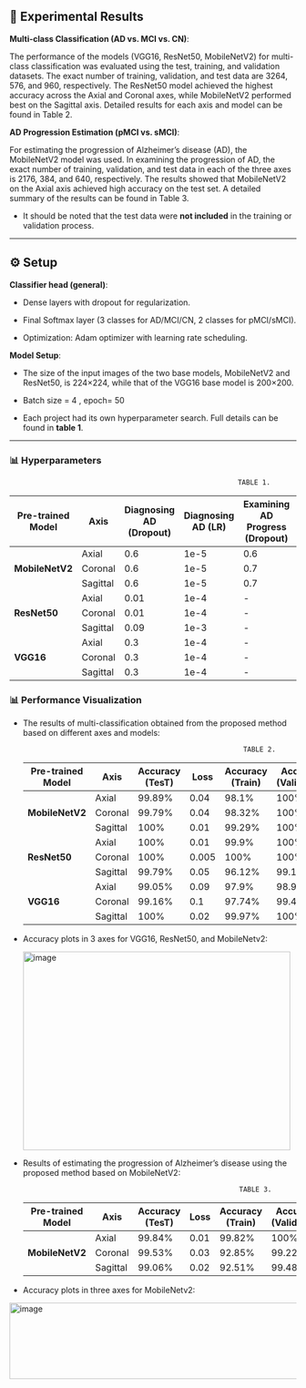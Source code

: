 ## 🧠 Experimental Results 

**Multi-class Classification (AD vs. MCI vs. CN)**:

The performance of the models (VGG16, ResNet50, MobileNetV2) for multi-class classification was evaluated using the test, training, and validation datasets. The exact number of training, validation, and test data are 3264, 576, and 960, respectively. The ResNet50 model achieved the highest accuracy across the Axial and Coronal axes, while MobileNetV2 performed best on the Sagittal axis. Detailed results for each axis and model can be found in Table 2.

**AD Progression Estimation (pMCI vs. sMCI)**:

For estimating the progression of Alzheimer’s disease (AD), the MobileNetV2 model was used. In examining the progression of AD, the exact number of training, validation, and test data in each of the three axes is 2176, 384, and 640, respectively. The results showed that MobileNetV2 on the Axial axis achieved high accuracy on the test set. A detailed summary of the results can be found in Table 3.

- It should be noted that the test data were **not included** in the training or validation process.

--------

## ⚙️ Setup

**Classifier head (general)**:

- Dense layers with dropout for regularization.

- Final Softmax layer (3 classes for AD/MCI/CN, 2 classes for pMCI/sMCI).

- Optimization: Adam optimizer with learning rate scheduling.

**Model Setup**:

- The size of the input images of the two base models, MobileNetV2 and ResNet50, is 224×224, while that of the VGG16 base model is 200×200.

- Batch size = 4 , epoch= 50

- Each project had its own hyperparameter search. Full details can be found in **table 1**.

----------------

### 📊 Hyperparameters

                                                            TABLE 1.
| Pre-trained Model |   Axis   | Diagnosing AD (Dropout) | Diagnosing AD (LR) | Examining AD Progress (Dropout) | Examining AD Progress (LR) |
|-------------------|----------|-------------------------|--------------------|---------------------------------|----------------------------|
|                   |  Axial   |         0.6             |       1e-5         |              0.6                |          1e-5              |
|  **MobileNetV2**  | Coronal  |         0.6             |       1e-5         |              0.7                |          1e-4              |
|                   | Sagittal |         0.6             |       1e-5         |              0.7                |          1e-4              |
|                   |  Axial   |         0.01            |       1e-4         |               -                 |           -                |
|   **ResNet50**    | Coronal  |         0.01            |       1e-4         |               -                 |           -                |
|                   | Sagittal |         0.09            |       1e-3         |               -                 |           -                | 
|                   |  Axial   |         0.3             |       1e-4         |               -                 |           -                |
|     **VGG16**     | Coronal  |         0.3             |       1e-4         |               -                 |           -                |
|                   | Sagittal |         0.3             |       1e-4         |               -                 |           -                |


### 📊 Performance Visualization

- The results of multi-classification obtained from the proposed method based on different axes and models:

                                                            TABLE 2.
    | Pre-trained Model |   Axis   |     Accuracy (TesT)     |     Loss     |    Accuracy (Train)     |  Accuracy (Validation)  |
    |-------------------|----------|-------------------------|--------------|-------------------------|-------------------------|
    |                   |  Axial   |         99.89%          |     0.04     |          98.1%          |          100%           |
    |  **MobileNetV2**  | Coronal  |         99.79%          |     0.04     |          98.32%         |          100%           |
    |                   | Sagittal |         100%            |     0.01     |          99.29%         |          100%           |
    |                   |  Axial   |         100%            |     0.01     |          99.9%          |          100%           |
    |   **ResNet50**    | Coronal  |         100%            |     0.005    |          100%           |          100%           |
    |                   | Sagittal |         99.79%          |     0.05     |          96.12%         |          99.12%         |
    |                   |  Axial   |         99.05%          |     0.09     |          97.9%          |          98.9%          |
    |     **VGG16**     | Coronal  |         99.16%          |     0.1      |          97.74%         |          99.47%         |
    |                   | Sagittal |         100%            |     0.02     |          99.97%         |          100%           |


- Accuracy plots in 3 axes for VGG16, ResNet50, and MobileNetv2:
  
  <img width="469" height="349" alt="image" src="https://github.com/user-attachments/assets/813a8bce-1081-445f-a031-044eb0efa85b" />


- Results of estimating the progression of Alzheimer’s disease using the proposed method based on MobileNetV2:

                                                           TABLE 3.
   | Pre-trained Model |   Axis   |     Accuracy (TesT)     |     Loss     |    Accuracy (Train)     |  Accuracy (Validation)  |
   |-------------------|----------|-------------------------|--------------|-------------------------|-------------------------|
   |                   |  Axial   |         99.84%          |     0.01     |          99.82%         |          100%           |
   |  **MobileNetV2**  | Coronal  |         99.53%          |     0.03     |          92.85%         |          99.22%         |
   |                   | Sagittal |         99.06%          |     0.02     |          92.51%         |          99.48%         |


- Accuracy plots in three axes for MobileNetv2:

<img width="602" height="134" alt="image" src="https://github.com/user-attachments/assets/99a04233-7c5b-427d-8361-f2715607b1e2" />
